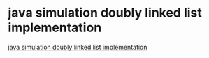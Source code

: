 # java simulation doubly linked list implementation
[java simulation doubly linked list implementation](https://aiwithcloud.com/2022/09/15/java_simulation_doubly_linked_list_implementation/)